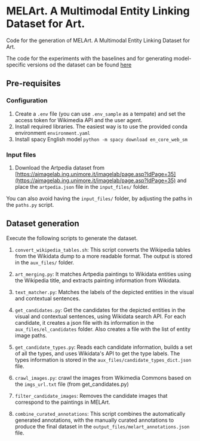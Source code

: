 # MELArt. A Multimodal Entity Linking  Dataset for Art.

Code for the generation of MELArt. A Multimodal Entity Linking  Dataset for Art.

The code for the experiments with the baselines and for generating model-specific versions od the dataset can be found [here](https://github.com/HPI-Information-Systems/MELArt_experiments/)

## Pre-requisites

### Configuration

1. Create a `.env` file (you can use `.env_sample` as a tempate) and set the access token for Wikimedia API and the user agent.
2. Install required libraries. The easiest way is to use the provided conda environment `environment.yaml`
3. Install spacy English model `python -m spacy download en_core_web_sm`

### Input files
1. Download the Artpedia dataset from [https://aimagelab.ing.unimore.it/imagelab/page.asp?IdPage=35](https://aimagelab.ing.unimore.it/imagelab/page.asp?IdPage=35) and place the `artpedia.json` file in the `input_files/` folder.
<!-- 2. Download the Wikidata dump `latest-all.json.bz2` [https://dumps.wikimedia.org/wikidatawiki/entities/](https://dumps.wikimedia.org/wikidatawiki/entities/) the dump from 2023-03-22 was used to generate MELArt. The file should be put into or linked from `input_files/`. -->
<!-- TODO describe QLever setup -->
<!-- TODO describe Solr setup -->

You can also avoid having the `input_files/` folder, by adjusting the paths in the `paths.py` script.

## Dataset generation

Execute the following scripts to generate the dataset.

1. `convert_wikipedia_tables.sh`: This script converts the Wikipedia tables from the Wikidata dump to a more readable format. The output is stored in the `aux_files/` folder.

2. `art_merging.py`: It matches Artpedia paintings to Wikidata entities using the Wikipedia title, and extracts painting information from Wikidata.

3. `text_matcher.py`: Matches the labels of the depicted entities in the visual and contextual sentences.

4. `get_candidates.py`: Get the candidates for the depicted entities in the visual and contextual sentences, using Wikidata search API. For each candidate, it creates a json file with its information in the `aux_files/el_candidates` folder. Also creates a file with the list of entity image paths.

5. `get_candidate_types.py`: Reads each candidate information, builds a set of all the types, and uses Wikidata's API to get the type labels. The types information is stored in the `aux_files/candidate_types_dict.json` file.

6. `crawl_images.py`: crawl the images from Wikimedia Commons based on the `imgs_url.txt` file (from get_candidates.py)

7. `filter_candidate_images`: Removes the candidate images that correspond to the paintings in MELArt.

8. `combine_curated_annotations`: This script combines the automatically generated annotations, with the manually curated annotations to produce the final dataset in the `output_files/melart_annotations.json` file.